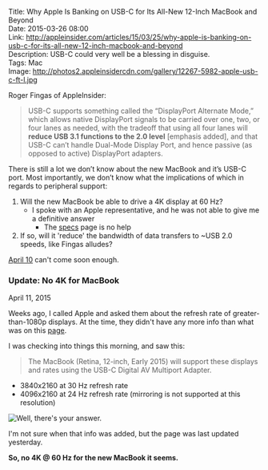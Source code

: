 Title: Why Apple Is Banking on USB-C for Its All-New 12-Inch MacBook and Beyond  
Date: 2015-03-26 08:00  
Link: http://appleinsider.com/articles/15/03/25/why-apple-is-banking-on-usb-c-for-its-all-new-12-inch-macbook-and-beyond  
Description: USB-C could very well be a blessing in disguise.  
Tags: Mac  
Image: http://photos2.appleinsidercdn.com/gallery/12267-5982-apple-usb-c-ft-l.jpg  

Roger Fingas of AppleInsider:

> USB-C supports something called the “DisplayPort Alternate Mode,” which allows native DisplayPort signals to be carried over one, two, or four lanes as needed, with the tradeoff that using all four lanes will **reduce USB 3.1 functions to the 2.0 level** [emphasis added], and that USB-C can’t handle Dual-Mode Display Port, and hence passive (as opposed to active) DisplayPort adapters.

There is still a lot we don’t know about the new MacBook and it’s USB-C port. Most importantly, we don’t know what the implications of which in regards to peripheral support:

1. Will the new MacBook be able to drive a 4K display at 60 Hz? 
	* I spoke with an Apple representative, and he was not able to give me a definitive answer
		* The [specs][1] page is no help
2. If so, will it 'reduce' the bandwidth of data transfers to ~USB 2.0 speeds, like Fingas alludes?

[April 10][2] can't come soon enough.

<aside class="update">

### Update: No 4K for MacBook
<p class="updateTime"><time datetime="2015-04-11">April 11, 2015</time></p>

Weeks ago, I called Apple and asked them about the refresh rate of greater-than-1080p displays. At the time, they didn't have any more info than what was on this [page][3].

I was checking into things this morning, and saw this:

> The MacBook (Retina, 12-inch, Early 2015) will support these displays and rates using the USB-C Digital AV Multiport Adapter.

* 3840x2160 at 30 Hz refresh rate
* 4096x2160 at 24 Hz refresh rate (mirroring is not supported at this resolution)
	
![Well, there's your answer.](http://d.pr/i/JI2b+ "Well, there's your answer")
<!-- {.screenshot. .iphone} -->

I'm not sure when that info was added, but the page was last updated yesterday.

**So, no 4K @ 60 Hz for the new MacBook it seems.**

</aside>

[1]: http://www.apple.com/macbook/specs/ "Specs page for the 2015 MacBook"
[2]: http://www.cnet.com/products/apple-macbook-2015/ "Cnet reviews the 2015 MacBook"
[3]: https://support.apple.com/en-us/HT202856 "Apple Support page entitled 'Use 4K displays and Ultra HD TVs with your Mac"